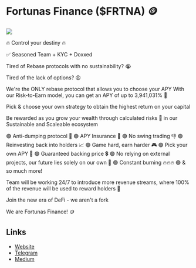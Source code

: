 
# Fortunas Finance ($FRTNA) 🪙

[![](https://files.catbox.moe/jiudrz.jpg)](https://files.catbox.moe/wb60e0.mp4)

🔥 Control your destiny 🔥

✅ Seasoned Team + KYC + Doxxed 

Tired of Rebase protocols with no sustainability? 😭

Tired of the lack of options? 😩

We're the ONLY rebase protocol that allows you to choose your APY
With our Risk-to-Earn model, you can get an APY of up to 3,941,031% 🤑

Pick & choose your own strategy to obtain the highest return on your capital

Be rewarded as you grow your wealth through calculated risks 🎲 in our Sustainable and Scaleable ecosystem 

🟢 Anti-dumping protocol 🚫 
🟢 APY Insurance 🔰
🟢 No swing trading 👎
🟢 Reinvesting back into holders 📈
🟢 Game hard, earn harder 🎮
🟢 Pick your own APY 🎲
🟢 Guaranteed backing price 💲
🟢 No relying on external projects, our future lies solely on our own 💪
🟢 Constant burning 🔥🔥🔥 
🟢 & so much more!

Team will be working 24/7 to introduce more revenue streams, where 100% of the revenue will be used to reward holders 🙌 

Join the new era of DeFi - we aren't a fork

We are Fortunas Finance! 🪙

## Links

- [Website](https://fortunas.finance/)
- [Telegram](https://t.me/fortunas_fi)
- [Medium](https://bit.ly/38ps8d2)